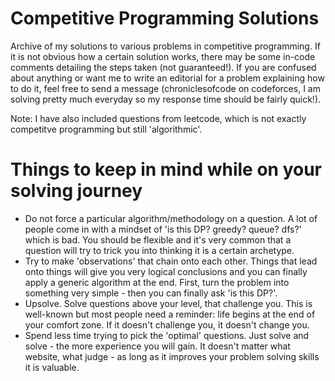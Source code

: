 # Competitive Programming Solutions
Archive of my solutions to various problems in competitive programming. If it is not obvious how a certain solution works, there may be some in-code comments detailing the steps taken (not guaranteed!). If you are confused about anything or want me to write an editorial for a problem explaining how to do it, feel free to send a message (chroniclesofcode on codeforces, I am solving pretty much everyday so my response time should be fairly quick!).

Note: I have also included questions from leetcode, which is not exactly competitve programming but still 'algorithmic'.

# Things to keep in mind while on your solving journey

- Do not force a particular algorithm/methodology on a question. A lot of people come in with a mindset of 'is this DP? greedy? queue? dfs?' which is bad. You should be flexible and it's very common that a question will try to trick you into thinking it is a certain archetype.
- Try to make 'observations' that chain onto each other. Things that lead onto things will give you very logical conclusions and you can finally apply a generic algorithm at the end. First, turn the problem into something very simple - then you can finally ask 'is this DP?'.
- Upsolve. Solve questions above your level, that challenge you. This is well-known but most people need a reminder: life begins at the end of your comfort zone. If it doesn't challenge you, it doesn't change you.
- Spend less time trying to pick the 'optimal' questions. Just solve and solve - the more experience you will gain. It doesn't matter what website, what judge - as long as it improves your problem solving skills it is valuable.
